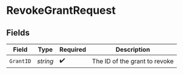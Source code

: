 # RevokeGrantRequest


## Fields

| Field                         | Type                          | Required                      | Description                   |
| ----------------------------- | ----------------------------- | ----------------------------- | ----------------------------- |
| `GrantID`                     | *string*                      | :heavy_check_mark:            | The ID of the grant to revoke |